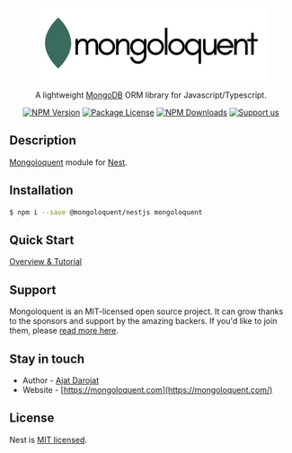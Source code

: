 <p align="center">
    <img src="./assets/logo.jpeg"/>
</p>

<p align="center">
    A lightweight <a href="https://mongodb.com" target="_blank">MongoDB</a> ORM library for Javascript/Typescript.
</p>

<p align="center">
<a href="https://www.npmjs.com/@mongoloquent/nestjs" target="_blank"><img src="https://img.shields.io/npm/v/@mongoloquent/nestjs.svg" alt="NPM Version" /></a>
<a href="https://www.npmjs.com/@mongoloquent/nestjs" target="_blank"><img src="https://img.shields.io/npm/l/@mongoloquent/nestjs.svg" alt="Package License" /></a>
<a href="https://www.npmjs.com/@mongoloquent/nestjs" target="_blank"><img src="https://img.shields.io/npm/dm/@mongoloquent/nestjs.svg" alt="NPM Downloads" /></a>
<a href="https://github.com/sponsors/ajatdarojat45"  target="_blank"><img src="https://img.shields.io/badge/Support%20us-Github%20Sponsor-41B883.svg" alt="Support us"></a>

</p>

## Description

[Mongoloquent](https://mongoloquent.com/) module for [Nest](https://github.com/nestjs/nest).

## Installation

```bash
$ npm i --save @mongoloquent/nestjs mongoloquent
```

## Quick Start

[Overview & Tutorial](https://mongoloquent.com/docs/integrations/nestjs)

## Support

Mongoloquent is an MIT-licensed open source project. It can grow thanks to the sponsors and support by the amazing backers. If you'd like to join them, please [read more here](https://mongoloquent.com/docs/support).

## Stay in touch

- Author - [Ajat Darojat](https://linkedin.com/in/ajatdarojat45)
- Website - [https://mongoloquent.com](https://mongoloquent.com/)

## License

Nest is [MIT licensed](LICENSE).
